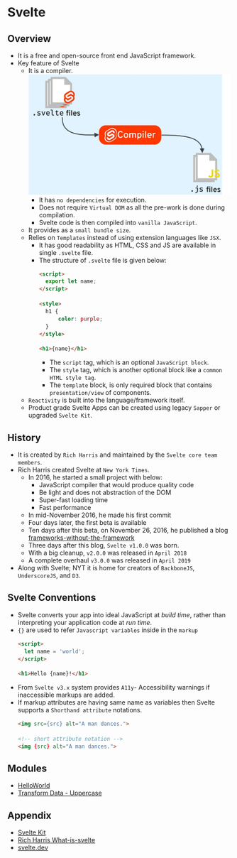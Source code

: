 # Svelte

## Overview
- It is a free and open-source front end JavaScript framework.
- Key feature of Svelte
  - It is a compiler.
    ![](./01-Images/01-Compiler.png) 
    - It has `no dependencies` for execution.
    - Does not require `Virtual DOM` as all the pre-work is done during compilation.
    - Svelte code is then compiled into `vanilla JavaScript`.
  - It provides as a `small bundle size`.
  - Relies on `Templates` instead of using extension languages like `JSX`.
    - It has good readability as HTML, CSS and JS are available in single `.svelte` file.
    - The structure of `.svelte` file is given below:
      ```markdown
      <script>
        export let name;
      </script>

      <style>	
        h1 {
            color: purple;
        }
      </style>

      <h1>{name}</h1>
      ```
      - The `script` tag, which is an optional `JavaScript block`.
      - The `style` tag, which is another optional block like a `common HTML style tag`.
      - The `template` block, is only required block that contains `presentation/view` of components.
  - `Reactivity` is built into the language/framework itself.
  - Product grade Svelte Apps can be created using legacy `Sapper` or upgraded `Svelte Kit`.

## History
- It is created by `Rich Harris` and maintained by the `Svelte core team members`.
- Rich Harris created Svelte at `New York Times`. 
  - In 2016, he started a small project with below:
    - JavaScript compiler that would produce quality code
    - Be light and does not abstraction of the DOM
    - Super-fast loading time 
    - Fast performance
  - In mid-November 2016, he made his first commit
  - Four days later, the first beta is available
  - Ten days after this beta, on November 26, 2016, he published a blog [frameworks-without-the-framework](https://svelte.dev/blog/frameworks-without-the-framework)
  - Three days after this blog, `Svelte v1.0.0` was born.
  - With a big cleanup, `v2.0.0` was released in `April 2018`
  - A complete overhaul `v3.0.0` was released in `April 2019`
- Along with Svelte; NYT it is home for creators of `BackboneJS`, `UnderscoreJS`, and `D3`.

## Svelte Conventions
- Svelte converts your app into ideal JavaScript at *build time*, rather than interpreting your application code at *run time*.
- `{}` are used to refer `Javascript variables` inside in the `markup`
  ```markdown
  <script>
    let name = 'world';
  </script>

  <h1>Hello {name}!</h1>
  ```
- From `Svelte v3.x` system provides `A11y`- Accessibility warnings if inaccessible markups are added.
- If markup attributes are having same name as variables then Svelte supports a `Shorthand attribute` notations.
  ```markdown
  <img src={src} alt="A man dances.">

  <!-- short attribute notation -->
  <img {src} alt="A man dances.">
  ```

## Modules
- [HelloWorld](https://svelte.dev/repl/845bbc7198b24deebd98c024acd2429f?version=3.37.0)
- [Transform Data - Uppercase](https://svelte.dev/repl/794ef3a55f1249938a0177c49f5bb217?version=3.37.0)

## Appendix
- [Svelte Kit](https://svelte.dev/blog/whats-the-deal-with-sveltekit)
- [Rich Harris What-is-svelte](https://gist.github.com/Rich-Harris/0f910048478c2a6505d1c32185b61934)
- [svelte.dev](https://svelte.dev/tutorial/basics)